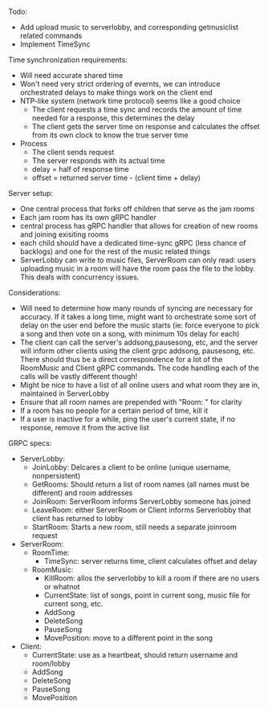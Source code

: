 Todo:
 - Add upload music to serverlobby, and corresponding getmusiclist related commands
 - Implement TimeSync

Time synchronization requirements:
 - Will need accurate shared time
 - Won't need very strict ordering of evernts, we can introduce orchestrated delays to make things work on the client end
 - NTP-like system (network time protocol) seems like a good choice
    - The client requests a time sync and records the amount of time needed for a response, this determines the delay
    - The client gets the server time on response and calculates the offset from its own clock to know the true server time
 - Process
    - The client sends request
    - The server responds with its actual time
    - delay = half of response time
    - offset = returned server time - (client time + delay)


Server setup:
 - One central process that forks off children that serve as the jam rooms
 - Each jam room has its own gRPC handler
 - central process has gRPC handler that allows for creation of new rooms and joining exisiting rooms
 - each child should have a dedicated time-sync gRPC (less chance of backlogs) and one for the rest of the music related things
 - ServerLobby can write to music files, ServerRoom can only read: users uploading music in a room will have the room pass the file to the lobby. This deals with concurrency issues.

Considerations:
 - Will need to determine how many rounds of syncing are necessary for accuracy. If it takes a long time, might want to orchestrate some sort of delay on the user end before the music starts (ie: force everyone to pick a song and then vote on a song, with minimum 10s delay for each)
 - The client can call the server's addsong,pausesong, etc, and the server will inform other clients using the client grpc addsong, pausesong, etc. There should thus be a direct correspondence for a lot of the RoomMusic and Client gRPC commands. The code handling each of the calls will be vastly different though!
 - Might be nice to have a list of all online users and what room they are in, maintained in ServerLobby
 - Ensure that all room names are prepended with "Room: " for clarity
 - If a room has no people for a certain period of time, kill it
 - If a user is inactive for a while, ping the user's current state, if no response, remove it from the active list


GRPC specs:
 - ServerLobby:
    - JoinLobby: Delcares a client to be online (unique username, nonpersistent)
    - GetRooms: Should return a list of room names (all names must be different) and room addresses
    - JoinRoom: ServerRoom informs ServerLobby someone has joined
    - LeaveRoom: either ServerRoom or Client informs Serverlobby that client has returned to lobby
    - StartRoom: Starts a new room, still needs a separate joinroom request
 - ServerRoom:
    - RoomTime:
        - TimeSync: server returns time, client calculates offset and delay
    - RoomMusic:
        - KillRoom: allos the serverlobby to kill a room if there are no users or whatnot
        - CurrentState: list of songs, point in current song, music file for current song, etc.
        - AddSong
        - DeleteSong
        - PauseSong
        - MovePosition: move to a different point in the song
 - Client:
    - CurrentState: use as a heartbeat, should return username and room/lobby
    - AddSong
    - DeleteSong
    - PauseSong
    - MovePosition